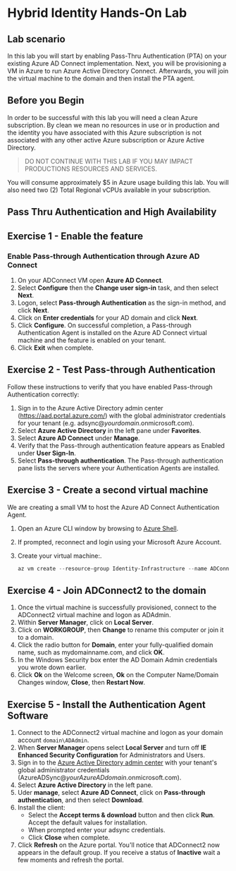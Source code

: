 # Hybrid Identity Hands-On Lab

## Lab scenario

In this lab you will start by enabling Pass-Thru Authentication (PTA) on your existing Azure AD Connect implementation. Next, you will be provisioning a VM in Azure to run Azure Active Directory Connect.  Afterwards, you will join the virtual machine to the domain and then install the PTA agent.

## Before you Begin

In order to be successful with this lab you will need a clean Azure subscription.  By clean we mean no resources in use or in production and the identity you have associated with this Azure subscription is not associated with any other active Azure subscription or Azure Active Directory.

>DO NOT CONTINUE WITH THIS LAB IF YOU MAY IMPACT PRODUCTIONS RESOURCES AND SERVICES.

You will consume approximately $5 in Azure usage building this lab.  You will also need two (2) Total Regional vCPUs available in your subscription.

## Pass Thru Authentication and High Availability

## Exercise 1 - Enable the feature

### Enable Pass-through Authentication through Azure AD Connect

1. On your ADConnect VM open **Azure AD Connect**.
2. Select **Configure** then the **Change user sign-in** task, and then select **Next**.
3. Logon, select **Pass-through Authentication** as the sign-in method, and click **Next**.
4. Click on **Enter credentials** for your AD domain and click **Next**.
5. Click **Configure**. On successful completion, a Pass-through Authentication Agent is installed on the Azure AD Connect virtual machine and the feature is enabled on your tenant.  
6. Click **Exit** when complete.

## Exercise 2 - Test Pass-through Authentication

Follow these instructions to verify that you have enabled Pass-through Authentication correctly:

1. Sign in to the Azure Active Directory admin center (<https://aad.portal.azure.com/>) with the global administrator credentials for your tenant (e.g. adsync@*yourdomain*.onmicrosoft.com).
2. Select **Azure Active Directory** in the left pane under **Favorites**.
3. Select **Azure AD Connect** under **Manage**.
4. Verify that the Pass-through authentication feature appears as Enabled under **User Sign-In**.
5. Select **Pass-through authentication**. The Pass-through authentication pane lists the servers where your Authentication Agents are installed.

## Exercise 3 - Create a second virtual machine

We are creating a small VM to host the Azure AD Connect Authentication Agent.

1. Open an Azure CLI window by browsing to [Azure Shell](https://shell.azure.com).
2. If prompted, reconnect and login using your Microsoft Azure Account.
3. Create your virtual machine:.

    ```PowerShell
    az vm create --resource-group Identity-Infrastructure --name ADConnect2 --size Standard_B2s --image Win2019Datacenter --admin-username ADadmin --admin-password Complex.Password --nsg AD-NSG --private-ip-address 10.10.10.12
    ```

## Exercise 4 - Join ADConnect2 to the domain

1. Once the virtual machine is successfully provisioned, connect to the ADConnect2 virtual machine and logon as ADAdmin.
2. Within **Server Manager**, click on **Local Server**.
3. Click on **WORKGROUP**, then **Change** to rename this computer or join it to a domain.
4. Click the radio button for **Domain**, enter your fully-qualified domain name, such as mydomainname.com, and click **OK**.
5. In the Windows Security box enter the AD Domain Admin credentials you wrote down earlier.
6. Click **Ok** on the Welcome screen, **Ok** on the Computer Name/Domain Changes window, **Close**, then **Restart Now**.

## Exercise 5 - Install the Authentication Agent Software

1. Connect to the ADConnect2 virtual machine and logon as your domain account `domain\ADAdmin`.
2. When **Server Manager** opens select **Local Server** and turn off **IE Enhanced Security Configuration** for Administrators and Users.
3. Sign in to the [Azure Active Directory admin center](https://aad.portal.azure.com/)  with your tenant's global administrator credentials (AzureADSync@*yourAzureADdomain*.onmicrosoft.com).
4. Select **Azure Active Directory** in the left pane.
5. Uder **manage**, select **Azure AD Connect**, click on **Pass-through authentication**, and then select **Download**.
6. Install the client:
    * Select the **Accept terms & download** button and then click **Run**. Accept the default values for installation.
    * When prompted enter your adsync credentials.
    * Click **Close** when complete.
7. Click **Refresh** on the Azure portal.  You'll notice that ADConnect2 now appears in the default group.  If you receive a status of **Inactive** wait a few moments and refresh the portal.
